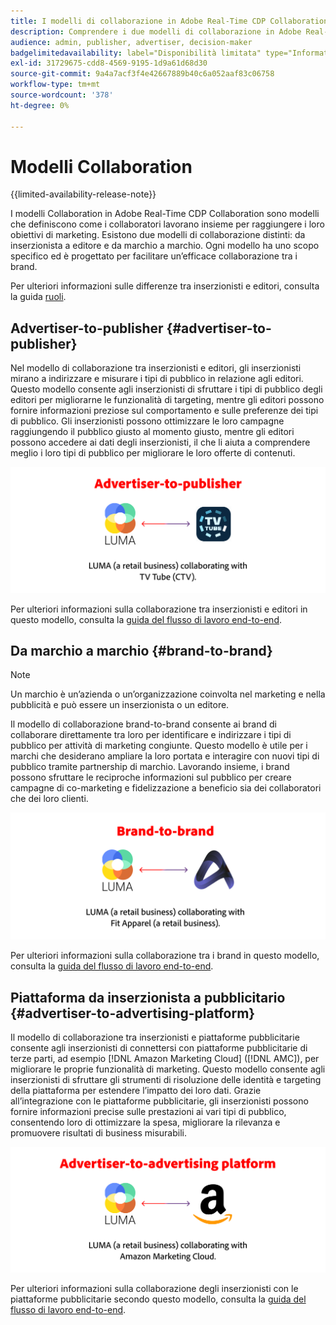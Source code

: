 ```yaml
---
title: I modelli di collaborazione in Adobe Real-Time CDP Collaboration.
description: Comprendere i due modelli di collaborazione in Adobe Real-Time CDP Collaboration
audience: admin, publisher, advertiser, decision-maker
badgelimitedavailability: label="Disponibilità limitata" type="Informative" url="https://helpx.adobe.com/legal/product-descriptions/real-time-customer-data-platform-collaboration.html newtab=true"
exl-id: 31729675-cdd8-4569-9195-1d9a61d68d30
source-git-commit: 9a4a7acf3f4e42667889b40c6a052aaf83c06758
workflow-type: tm+mt
source-wordcount: '378'
ht-degree: 0%

---
```


# Modelli Collaboration

{{limited-availability-release-note}}

I modelli Collaboration in Adobe Real-Time CDP Collaboration sono modelli che definiscono come i collaboratori lavorano insieme per raggiungere i loro obiettivi di marketing. Esistono due modelli di collaborazione distinti: da inserzionista a editore e da marchio a marchio. Ogni modello ha uno scopo specifico ed è progettato per facilitare un’efficace collaborazione tra i brand.

Per ulteriori informazioni sulle differenze tra inserzionisti e editori, consulta la guida [ruoli](/help/guide/overview/roles.md).

## Advertiser-to-publisher {#advertiser-to-publisher}

Nel modello di collaborazione tra inserzionisti e editori, gli inserzionisti mirano a indirizzare e misurare i tipi di pubblico in relazione agli editori. Questo modello consente agli inserzionisti di sfruttare i tipi di pubblico degli editori per migliorarne le funzionalità di targeting, mentre gli editori possono fornire informazioni preziose sul comportamento e sulle preferenze dei tipi di pubblico. Gli inserzionisti possono ottimizzare le loro campagne raggiungendo il pubblico giusto al momento giusto, mentre gli editori possono accedere ai dati degli inserzionisti, il che li aiuta a comprendere meglio i loro tipi di pubblico per migliorare le loro offerte di contenuti.

![Esempio di collaborazione tra inserzionisti e editori.](/help/assets/overview/advertiser-to-publisher.png)

Per ulteriori informazioni sulla collaborazione tra inserzionisti e editori in questo modello, consulta la [guida del flusso di lavoro end-to-end](/help/guide/overview/end-to-end-workflow.md).

## Da marchio a marchio {#brand-to-brand}

>[!NOTE]
>
>Un marchio è un’azienda o un’organizzazione coinvolta nel marketing e nella pubblicità e può essere un inserzionista o un editore.

Il modello di collaborazione brand-to-brand consente ai brand di collaborare direttamente tra loro per identificare e indirizzare i tipi di pubblico per attività di marketing congiunte. Questo modello è utile per i marchi che desiderano ampliare la loro portata e interagire con nuovi tipi di pubblico tramite partnership di marchio. Lavorando insieme, i brand possono sfruttare le reciproche informazioni sul pubblico per creare campagne di co-marketing e fidelizzazione a beneficio sia dei collaboratori che dei loro clienti.

![Esempio di collaborazione brand-to-brand.](/help/assets/overview/brand-to-brand.png)

Per ulteriori informazioni sulla collaborazione tra i brand in questo modello, consulta la [guida del flusso di lavoro end-to-end](/help/guide/overview/end-to-end-workflow.md).

## Piattaforma da inserzionista a pubblicitario {#advertiser-to-advertising-platform}

Il modello di collaborazione tra inserzionisti e piattaforme pubblicitarie consente agli inserzionisti di connettersi con piattaforme pubblicitarie di terze parti, ad esempio [!DNL Amazon Marketing Cloud] ([!DNL AMC]), per migliorare le proprie funzionalità di marketing. Questo modello consente agli inserzionisti di sfruttare gli strumenti di risoluzione delle identità e targeting della piattaforma per estendere l’impatto dei loro dati. Grazie all’integrazione con le piattaforme pubblicitarie, gli inserzionisti possono fornire informazioni precise sulle prestazioni ai vari tipi di pubblico, consentendo loro di ottimizzare la spesa, migliorare la rilevanza e promuovere risultati di business misurabili.

![Esempio di collaborazione tra inserzionisti e piattaforme pubblicitarie.](/help/assets/overview/advertiser-to-advertising-platform.png)

Per ulteriori informazioni sulla collaborazione degli inserzionisti con le piattaforme pubblicitarie secondo questo modello, consulta la [guida del flusso di lavoro end-to-end](/help/guide/overview/end-to-end-workflow.md).